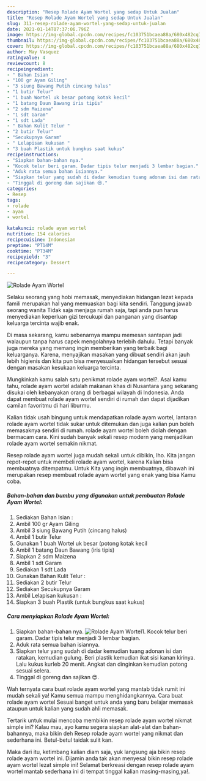 ```yaml
---
description: "Resep Rolade Ayam Wortel yang sedap Untuk Jualan"
title: "Resep Rolade Ayam Wortel yang sedap Untuk Jualan"
slug: 311-resep-rolade-ayam-wortel-yang-sedap-untuk-jualan
date: 2021-01-14T07:37:06.796Z
image: https://img-global.cpcdn.com/recipes/fc103751bcaea88a/680x482cq70/rolade-ayam-wortel-foto-resep-utama.jpg
thumbnail: https://img-global.cpcdn.com/recipes/fc103751bcaea88a/680x482cq70/rolade-ayam-wortel-foto-resep-utama.jpg
cover: https://img-global.cpcdn.com/recipes/fc103751bcaea88a/680x482cq70/rolade-ayam-wortel-foto-resep-utama.jpg
author: May Vasquez
ratingvalue: 4
reviewcount: 8
recipeingredient:
- " Bahan Isian "
- "100 gr Ayam Giling"
- "3 siung Bawang Putih cincang halus"
- "1 butir Telur"
- "1 buah Wortel uk besar potong kotak kecil"
- "1 batang Daun Bawang iris tipis"
- "2 sdm Maizena"
- "1 sdt Garam"
- "1 sdt Lada"
- " Bahan Kulit Telur "
- "2 butir Telur"
- "Secukupnya Garam"
- " Lelapisan kukusan "
- "3 buah Plastik untuk bungkus saat kukus"
recipeinstructions:
- "Siapkan bahan-bahan nya."
- "Kocok telur beri garam. Dadar tipis telur menjadi 3 lembar bagian."
- "Aduk rata semua bahan isiannya."
- "Siapkan telur yang sudah di dadar kemudian tuang adonan isi dan ratakan, kemudian gulung. Beri plastik kemudian ikat sisi kanan kirinya. Lalu kukus kurleb 20 menit. Angkat dan dinginkan kemudian potong sesuai selera."
- "Tinggal di goreng dan sajikan 😍."
categories:
- Resep
tags:
- rolade
- ayam
- wortel

katakunci: rolade ayam wortel 
nutrition: 154 calories
recipecuisine: Indonesian
preptime: "PT14M"
cooktime: "PT34M"
recipeyield: "3"
recipecategory: Dessert

---
```



![Rolade Ayam Wortel](https://img-global.cpcdn.com/recipes/fc103751bcaea88a/680x482cq70/rolade-ayam-wortel-foto-resep-utama.jpg)

Selaku seorang yang hobi memasak, menyediakan hidangan lezat kepada famili merupakan hal yang memuaskan bagi kita sendiri. Tanggung jawab seorang  wanita Tidak saja menjaga rumah saja, tapi anda pun harus menyediakan keperluan gizi tercukupi dan panganan yang disantap keluarga tercinta wajib enak.

Di masa  sekarang, kamu sebenarnya mampu memesan santapan jadi walaupun tanpa harus capek mengolahnya terlebih dahulu. Tetapi banyak juga mereka yang memang ingin memberikan yang terbaik bagi keluarganya. Karena, menyajikan masakan yang dibuat sendiri akan jauh lebih higienis dan kita pun bisa menyesuaikan hidangan tersebut sesuai dengan masakan kesukaan keluarga tercinta. 



Mungkinkah kamu salah satu penikmat rolade ayam wortel?. Asal kamu tahu, rolade ayam wortel adalah makanan khas di Nusantara yang sekarang disukai oleh kebanyakan orang di berbagai wilayah di Indonesia. Anda dapat membuat rolade ayam wortel sendiri di rumah dan dapat dijadikan camilan favoritmu di hari liburmu.

Kalian tidak usah bingung untuk mendapatkan rolade ayam wortel, lantaran rolade ayam wortel tidak sukar untuk ditemukan dan juga kalian pun boleh memasaknya sendiri di rumah. rolade ayam wortel boleh diolah dengan bermacam cara. Kini sudah banyak sekali resep modern yang menjadikan rolade ayam wortel semakin nikmat.

Resep rolade ayam wortel juga mudah sekali untuk dibikin, lho. Kita jangan repot-repot untuk membeli rolade ayam wortel, karena Kalian bisa membuatnya ditempatmu. Untuk Kita yang ingin membuatnya, dibawah ini merupakan resep membuat rolade ayam wortel yang enak yang bisa Kamu coba.

<!--inarticleads1-->

##### Bahan-bahan dan bumbu yang digunakan untuk pembuatan Rolade Ayam Wortel:

1. Sediakan  Bahan Isian :
1. Ambil 100 gr Ayam Giling
1. Ambil 3 siung Bawang Putih (cincang halus)
1. Ambil 1 butir Telur
1. Gunakan 1 buah Wortel uk besar (potong kotak kecil
1. Ambil 1 batang Daun Bawang (iris tipis)
1. Siapkan 2 sdm Maizena
1. Ambil 1 sdt Garam
1. Sediakan 1 sdt Lada
1. Gunakan  Bahan Kulit Telur :
1. Sediakan 2 butir Telur
1. Sediakan Secukupnya Garam
1. Ambil  Lelapisan kukusan :
1. Siapkan 3 buah Plastik (untuk bungkus saat kukus)




<!--inarticleads2-->

##### Cara menyiapkan Rolade Ayam Wortel:

1. Siapkan bahan-bahan nya.
<img src="//assets-global.cpcdn.com/assets/icons/button_play-2c75c40dde080a61004c1f40b05d8f140eaff45d7e9e6481dc71c63d2e7c4909.png" alt="Rolade Ayam Wortel">1. Kocok telur beri garam. Dadar tipis telur menjadi 3 lembar bagian.
1. Aduk rata semua bahan isiannya.
1. Siapkan telur yang sudah di dadar kemudian tuang adonan isi dan ratakan, kemudian gulung. Beri plastik kemudian ikat sisi kanan kirinya. Lalu kukus kurleb 20 menit. Angkat dan dinginkan kemudian potong sesuai selera.
1. Tinggal di goreng dan sajikan 😍.




Wah ternyata cara buat rolade ayam wortel yang mantab tidak rumit ini mudah sekali ya! Kamu semua mampu menghidangkannya. Cara buat rolade ayam wortel Sesuai banget untuk anda yang baru belajar memasak ataupun untuk kalian yang sudah ahli memasak.

Tertarik untuk mulai mencoba membikin resep rolade ayam wortel nikmat simple ini? Kalau mau, ayo kamu segera siapkan alat-alat dan bahan-bahannya, maka bikin deh Resep rolade ayam wortel yang nikmat dan sederhana ini. Betul-betul taidak sulit kan. 

Maka dari itu, ketimbang kalian diam saja, yuk langsung aja bikin resep rolade ayam wortel ini. Dijamin anda tak akan menyesal bikin resep rolade ayam wortel lezat simple ini! Selamat berkreasi dengan resep rolade ayam wortel mantab sederhana ini di tempat tinggal kalian masing-masing,ya!.

